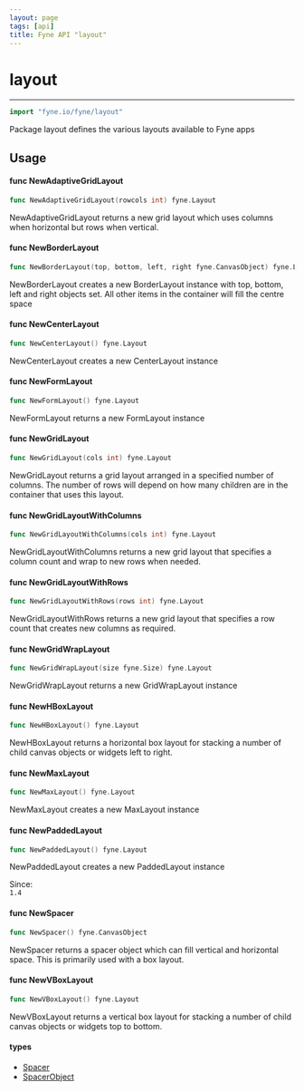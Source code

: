 ```yaml
---
layout: page
tags: [api]
title: Fyne API "layout"
---
```


# layout
---
```go
import "fyne.io/fyne/layout"
```

Package layout defines the various layouts available to Fyne apps

## Usage

#### func  NewAdaptiveGridLayout

```go
func NewAdaptiveGridLayout(rowcols int) fyne.Layout
```
NewAdaptiveGridLayout returns a new grid layout which uses columns when horizontal but rows when vertical.

#### func  NewBorderLayout

```go
func NewBorderLayout(top, bottom, left, right fyne.CanvasObject) fyne.Layout
```
NewBorderLayout creates a new BorderLayout instance with top, bottom, left and right objects set. All other items in the container will fill the centre space

#### func  NewCenterLayout

```go
func NewCenterLayout() fyne.Layout
```
NewCenterLayout creates a new CenterLayout instance

#### func  NewFormLayout

```go
func NewFormLayout() fyne.Layout
```
NewFormLayout returns a new FormLayout instance

#### func  NewGridLayout

```go
func NewGridLayout(cols int) fyne.Layout
```
NewGridLayout returns a grid layout arranged in a specified number of columns. The number of rows will depend on how many children are in the container that uses this layout.

#### func  NewGridLayoutWithColumns

```go
func NewGridLayoutWithColumns(cols int) fyne.Layout
```
NewGridLayoutWithColumns returns a new grid layout that specifies a column count and wrap to new rows when needed.

#### func  NewGridLayoutWithRows

```go
func NewGridLayoutWithRows(rows int) fyne.Layout
```
NewGridLayoutWithRows returns a new grid layout that specifies a row count that creates new columns as required.

#### func  NewGridWrapLayout

```go
func NewGridWrapLayout(size fyne.Size) fyne.Layout
```
NewGridWrapLayout returns a new GridWrapLayout instance

#### func  NewHBoxLayout

```go
func NewHBoxLayout() fyne.Layout
```
NewHBoxLayout returns a horizontal box layout for stacking a number of child canvas objects or widgets left to right.

#### func  NewMaxLayout

```go
func NewMaxLayout() fyne.Layout
```
NewMaxLayout creates a new MaxLayout instance

#### func  NewPaddedLayout

```go
func NewPaddedLayout() fyne.Layout
```
NewPaddedLayout creates a new PaddedLayout instance


<div class="since">Since: <code>
1.4</code></div>

#### func  NewSpacer

```go
func NewSpacer() fyne.CanvasObject
```
NewSpacer returns a spacer object which can fill vertical and horizontal space. This is primarily used with a box layout.

#### func  NewVBoxLayout

```go
func NewVBoxLayout() fyne.Layout
```
NewVBoxLayout returns a vertical box layout for stacking a number of child canvas objects or widgets top to bottom.

#### types

 * [Spacer](spacer.html)
 * [SpacerObject](spacerobject.html)
